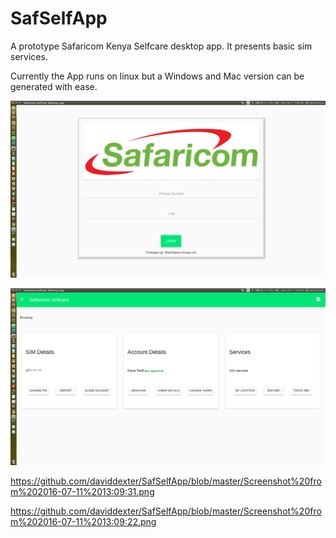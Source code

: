 # SafSelfApp
A prototype Safaricom Kenya Selfcare desktop app. It presents basic sim services.

Currently the App runs on linux but a Windows and Mac version can be generated with ease.

![alt tag](https://github.com/daviddexter/SafSelfApp/blob/master/Screenshot%20from%202016-07-11%2013:08:06.png)

![alt tag](https://github.com/daviddexter/SafSelfApp/blob/master/Screenshot%20from%202016-07-11%2013:08:29.png)

https://github.com/daviddexter/SafSelfApp/blob/master/Screenshot%20from%202016-07-11%2013:09:31.png

https://github.com/daviddexter/SafSelfApp/blob/master/Screenshot%20from%202016-07-11%2013:09:22.png
